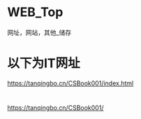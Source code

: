 # WEB_Top
网址，网站，其他_储存
# 以下为IT网址

https://tanqingbo.cn/CSBook001/index.html
#
https://tanqingbo.cn/CSBook001/
